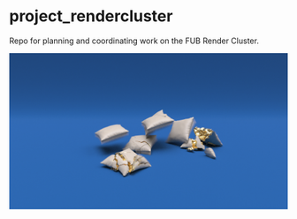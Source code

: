 # project_rendercluster

Repo for planning and coordinating work on the FUB Render Cluster.

![Houdini Render](pgs_ss22_dynamics_ho.png)

